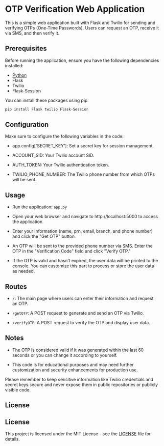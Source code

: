 # OTP Verification Web Application

This is a simple web application built with Flask and Twilio for sending and verifying OTPs (One-Time Passwords). Users can request an OTP, receive it via SMS, and then verify it.

## Prerequisites

Before running the application, ensure you have the following dependencies installed:

- [Python](https://www.python.org/downloads/)
- Flask
- Twilio
- Flask-Session

You can install these packages using pip:

```bash
pip install Flask twilio Flask-Session
```

## Configuration

Make sure to configure the following variables in the code:

- app.config['SECRET_KEY']: Set a secret key for session management.
  
- ACCOUNT_SID: Your Twilio account SID.
  
- AUTH_TOKEN: Your Twilio authentication token.
  
- TWILIO_PHONE_NUMBER: The Twilio phone number from which OTPs will be sent.

## Usage

- Run the application: `app.py`

- Open your web browser and navigate to http://localhost:5000 to access the application.

- Enter your information (name, prn, email, branch, and phone number) and click the "Get OTP" button.

- An OTP will be sent to the provided phone number via SMS. Enter the OTP in the "Verification Code" field and click "Verify OTP."

- If the OTP is valid and hasn't expired, the user data will be printed to the console. You can customize this part to process or store the user data as needed.

## Routes

- `/`: The main page where users can enter their information and request an OTP.

- `/getOTP`: A POST request to generate and send an OTP via Twilio.

- `/verifyOTP`: A POST request to verify the OTP and display user data.

## Notes

- The OTP is considered valid if it was generated within the last 60 seconds or you can change it according to yourself.

- This code is for educational purposes and may need further customization and security enhancements for production use.




Please remember to keep sensitive information like Twilio credentials and secret keys secure and never expose them in public repositories or publicly visible code.


## License

## License

This project is licensed under the MIT License - see the [LICENSE](LICENSE.txt) file for details.
